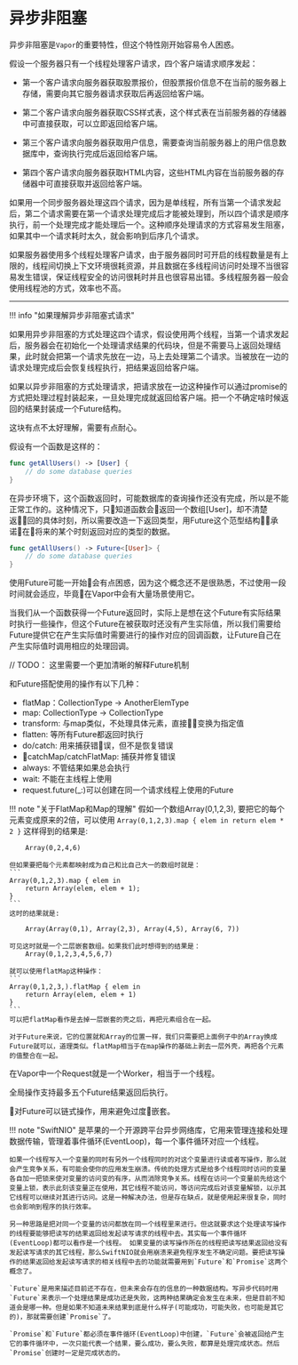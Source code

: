 # 异步非阻塞

异步非阻塞是`Vapor`的重要特性，但这个特性刚开始容易令人困惑。

假设一个服务器只有一个线程处理客户请求，四个客户端请求顺序发起：

- 第一个客户请求向服务器获取股票报价，但股票报价信息不在当前的服务器上存储，需要向其它服务器请求获取后再返回给客户端。

- 第二个客户请求向服务器获取CSS样式表，这个样式表在当前服务器的存储器中可直接获取，可以立即返回给客户端。

- 第三个客户请求向服务器获取用户信息，需要查询当前服务器上的用户信息数据库中，查询执行完成后返回给客户端。

- 第四个客户请求向服务器获取HTML内容，这些HTML内容在当前服务器的存储器中可直接获取并返回给客户端。

如果用一个同步服务器处理这四个请求，因为是单线程，所有当第一个请求发起后，第二个请求需要在第一个请求处理完成后才能被处理到，所以四个请求是顺序执行，前一个处理完成才能处理后一个。这种顺序处理请求的方式容易发生阻塞，如果其中一个请求耗时太久，就会影响到后序几个请求。

如果服务器使用多个线程处理客户请求，由于服务器同时可开启的线程数量是有上限的，线程间切换上下文环境很耗资源，并且数据在多线程间访问时处理不当很容易发生错误，保证线程安全的访问很耗时并且也很容易出错。多线程服务器一般会使用线程池的方式，效率也不高。

---

!!! info "如果理解异步非阻塞式请求"

如果用异步非阻塞的方式处理这四个请求，假设使用两个线程，当第一个请求发起后，服务器会在初始化一个处理请求结果的代码块，但是不需要马上返回处理结果，此时就会把第一个请求先放在一边，马上去处理第二个请求。当被放在一边的请求处理完成后会恢复线程执行，把结果返回给客户端。

如果以异步非阻塞的方式处理请求，把请求放在一边这种操作可以通过promise的方式把处理过程封装起来，一旦处理完成就返回给客户端。把一个不确定啥时候返回的结果封装成一个Future结构。

这块有点不太好理解，需要有点耐心。

假设有一个函数是这样的：

```swift
func getAllUsers() -> [User] {
    // do some database queries
}
```
在异步环境下，这个函数返回时，可能数据库的查询操作还没有完成，所以是不能正常工作的。这种情况下，只知道函数会返回一个数组[User]，却不清楚返回的具体时刻，所以需要改造一下返回类型，用Future<Type>这个范型结构承诺在将来的某个时刻返回对应的类型的数据。

```swift 
func getAllUsers() -> Future<[User]> {
    // do some database queries
}
```

使用Future可能一开始会有点困惑，因为这个概念还不是很熟悉，不过使用一段时间就会适应，毕竟在Vapor中会有大量场景使用它。

当我们从一个函数获得一个Future返回时，实际上是想在这个Future有实际结果时执行一些操作，但这个Future在被获取时还没有产生实际值，所以我们需要给Future提供它在产生实际值时需要进行的操作对应的回调函数，让Future自己在产生实际值时调用相应的处理回调。

// TODO： 这里需要一个更加清晰的解释Future机制 

和Future搭配使用的操作有以下几种：

- flatMap：CollectionType<ElemType> -> AnotherElemType
- map: CollectionType<ElemType> -> CollectionType<AnotherElemType>
- transform: 与map类似，不处理具体元素，直接变换为指定值
- flatten: 等所有Future都返回时执行
- do/catch: 用来捕获错误，但不是恢复错误
- catchMap/catchFlatMap: 捕获并修复错误
- always: 不管结果如果总会执行
- wait: 不能在主线程上使用
- request.future(_:)可以创建在同一个请求线程上使用的Future

!!! note "关于FlatMap和Map的理解"
    假如一个数组Array(0,1,2,3), 要把它的每个元素变成原来的2倍，可以使用
    ```
    Array(0,1,2,3).map { elem in
        return elem * 2
    }
    ```
    这样得到的结果是: 
    
        Array(0,2,4,6)

    但如果要把每个元素都映射成为自己和比自己大一的数组时就是：
    ```
    Array(0,1,2,3).map { elem in
        return Array(elem, elem + 1);
    }
    ```
    这时的结果就是: 
    
        Array(Array(0,1), Array(2,3), Array(4,5), Array(6, 7))

    可见这时就是一个二层嵌套数组。如果我们此时想得到的结果是：
        Array(0,1,2,3,4,5,6,7)

    就可以使用flatMap这种操作： 
    ```
    Array(0,1,2,3,).flatMap { elem in 
        return Array(elem, elem + 1)
    }
    ```
    可以把flatMap看作是去掉一层嵌套的壳之后，再把元素组合在一起。

    对于Future来说，它的位置就和Array的位置一样，我们只需要把上面例子中的Array换成Future就可以，道理类似。flatMap相当于在map操作的基础上剥去一层外壳，再把各个元素的值整合在一起。

在Vapor中一个Request就是一个Worker，相当于一个线程。

全局操作支持最多五个Future结果返回后执行。

对Future可以链式操作，用来避免过度嵌套。

!!! note "SwiftNIO"
    是苹果的一个开源跨平台异步网络库，它用来管理连接和处理数据传输，管理着事件循环(EventLoop)，每一个事件循环对应一个线程。

    如果一个线程写入一个变量的同时有另外一个线程同时的对这个变量进行读或者写操作，那么就会产生竞争关系，有可能会使你的应用发生崩溃。传统的处理方式是给多个线程同时访问的变量各自加一把锁来使对变量的访问变的有序，从而消除竞争关系。线程在访问一个变量前先给这个变量上锁，表示此刻该变量正在使用，其它线程不能访问，等访问完成后对该变量解锁，以示其它线程可以继续对其进行访问。这是一种解决办法，但是存在缺点，就是使用起来很复杂，同时也会影响到程序的执行效率。

    另一种思路是把对同一个变量的访问都放在同一个线程里来进行。但这就要求这个处理读写操作的线程要能够把读写的结果返回给发起读写请求的线程中去。其实每一个事件循环(EventLoop)都可以看作是一个线程。 如果变量的读写操作所在的线程把读写结果返回给没有发起读写请求的其它线程，那么SwiftNIO就会用崩溃来避免程序发生不确定问题。要把读写操作的结果返回给发起读写请求的相关线程中去的功能就需要用到`Future`和`Promise`这两个概念了。

    `Future`是用来描述目前还不存在，但未来会存在的信息的一种数据结构。写异步代码时用`Future`来表示一个处理结果是成功还是失败，这两种结果确定会发生在未来，但是目前不知道会是哪一种。但是如果不知道未来结果到底是什么样子(可能成功，可能失败，也可能是其它的)，那就需要创建`Promise`了。

    `Promise`和`Future`都必须在事件循环(EventLoop)中创建，`Future`会被返回给产生它的事件循环中，一次只能代表一个结果，要么成功，要么失败，都算是处理完成状态。然后`Promise`创建时一定是完成状态的。